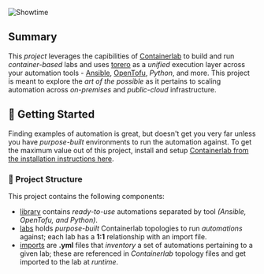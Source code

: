 ![Showtime](./img/showtime.gif)

## Summary
This _project_ leverages the capibilities of [Containerlab](https://containerlab.dev) to build and run _container-based_ labs and uses [torero](https://torero.dev) as a _unified_ execution layer across your automation tools - [Ansible](https://docs.ansible.com/), [OpenTofu](https://opentofu.org/docs/), _Python_, and more. This project is meant to explore the _art of the possible_ as it pertains to scaling automation across _on-premises_ and _public-cloud_ infrastructure.

## 🚀 Getting Started
Finding examples of automation is great, but doesn't get you very far unless you have _purpose-built_ environments to run the automation against. To get the maximum value out of this project, install and setup [Containerlab from the installation instructions here](https://containerlab.dev/install/).

### 📒 Project Structure
This project contains the following components:
 - [library](./library/) contains _ready-to-use_ automations separated by tool _(Ansible, OpenTofu, and Python)_.
- [labs](./labs) holds _purpose-built_ Containerlab topologies to run _automations_ against; each lab has a **1:1** relationship with an import file.
- [imports](./imports) are **.yml** files that _inventory_ a set of automations pertaining to a given lab; these are referenced in _Containerlab_ topology files and get imported to the lab at _runtime_.
